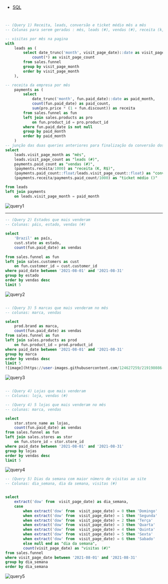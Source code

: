 
 * [SQL](https://www.microsoft.com/pt-br/sql-server/sql-server-downloads)
 
``` SQL 


-- (Query 1) Receita, leads, conversão e ticket médio mês a mês
-- Colunas para serem geradas : mês, leads (#), vendas (#), receita (k, R$), conversão (%), ticket médio (k, R$)

-- visitas por mês na pagina 
with
	leads as (
		select date_trunc('month', visit_page_date)::date as visit_page_month,
			count(*) as visit_page_count
		from sales.funnel
		group by visit_page_month
		order by visit_page_month
	), 	

-- receita da empresa por mês 
	payments as (
		select
			date_trunc('month', fun.paid_date)::date as paid_month,
			count(fun.paid_date) as paid_count,
			sum(pro.price * (1 + fun.discount)) as receita
		from sales.funnel as fun
		left join sales.products as pro
			on fun.product_id = pro.product_id
		where fun.paid_date is not null
		group by paid_month
		order by paid_month
	)
-- junção das duas queries anteriores para finalização da conversão dos leads e ticket médio 
select 
	leads.visit_page_month as "mês", 
	leads.visit_page_count as "leads (#)",
	payments.paid_count as "vendas (#)",
	(payments.receita/1000) as "receita (K, R$)",
	(payments.paid_count::float/leads.visit_page_count::float) as "conversão (%)",
	(payments.receita/payments.paid_count/1000) as "ticket médio ()"

from leads 
left join payments
	on leads.visit_page_month = paid_month
```
 ![query1](https://user-images.githubusercontent.com/124627259/219187903-55270acf-16dc-481b-b37d-022292a46fb2.PNG)
 
 ----------------------------------------------------------------------------------------------------------------------------

``` SQL
-- (Query 2) Estados que mais venderam
-- Colunas: páis, estado, vendas (#)
	
select 
	'Brazil' as país,
	cust.state as estado,
	count(fun.paid_date) as vendas
	
from sales.funnel as fun
left join sales.customers as cust
	on fun.customer_id = cust.customer_id
where paid_date between '2021-08-01' and '2021-08-31' 
group by estado
order by vendas desc
limit 5

```
![query2](https://user-images.githubusercontent.com/124627259/219196511-93617fcc-bd26-46a6-892b-d063a16c7a07.PNG)

``` SQL

-- (Query 3) 5 marcas que mais venderam no mês
-- colunas: marca, vendas

select 
	prod.brand as marca,
	count(fun.paid_date) as vendas
from sales.funnel as fun
left join sales.products as prod
	on fun.product_id = prod.product_id
where paid_date between '2021-08-01' and '2021-08-31' 
group by marca
order by vendas desc
limit 5
![image](https://user-images.githubusercontent.com/124627259/219198086-bec6a4da-e729-4d8d-8155-530c7b405230.png)


```
![query3](https://user-images.githubusercontent.com/124627259/219199239-da0aa4a2-38e6-4868-923a-93c8aef97138.PNG)

``` SQL

-- (Query 4) Lojas que mais venderam
-- Colunas: loja, vendas (#)

-- (Query 4) 5 lojas que mais venderam no mês
-- colunas: marca, vendas

select 
	stor.store_name as lojas,
	count(fun.paid_date) as vendas
from sales.funnel as fun
left join sales.stores as stor
	on fun.store_id = stor.store_id
where paid_date between '2021-08-01' and '2021-08-31' 
group by lojas
order by vendas desc
limit 5

```
![query4](https://user-images.githubusercontent.com/124627259/219200327-6c5d5a6e-51de-43a3-b158-a1eedf746eef.PNG)

``` SQL 
-- (Query 5) Dias da semana com maior número de visitas ao site
-- Colunas: dia_semana, dia da semana, visitas (#)


select 
	extract('dow' from  visit_page_date) as dia_semana,
	case 
		when extract('dow' from  visit_page_date) = 0 then 'Domingo'
		when extract('dow' from  visit_page_date) = 1 then 'Segunda'
		when extract('dow' from  visit_page_date) = 2 then 'Terça'
		when extract('dow' from  visit_page_date) = 3 then 'Quarta'
		when extract('dow' from  visit_page_date) = 4 then 'Quinta'
		when extract('dow' from  visit_page_date) = 5 then 'Sexta'
		when extract('dow' from  visit_page_date) = 6 then 'Sabado'
		else null end as "dia da semana",
		count(visit_page_date) as "visitas (#)"
from sales.funnel
where visit_page_date between '2021-08-01' and '2021-08-31'
group by dia_semana
order by dia_semana

```
![query5](https://user-images.githubusercontent.com/124627259/219201799-3c5d7393-0093-4de3-a0cc-1f3afd8d06be.PNG)


